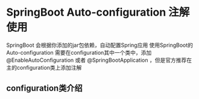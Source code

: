 # SpringBoot Auto-configuration 注解使用

SpringBoot 会根据你添加的jar包依赖，自动配置Spring应用
使用SpringBoot的 Auto-configuration 需要在configuration其中一个类中，添加@EnableAutoConfiguration 或者 @SpringBootApplication
，但是官方推荐在主的configuration类上添加注解

## configuration类介绍

